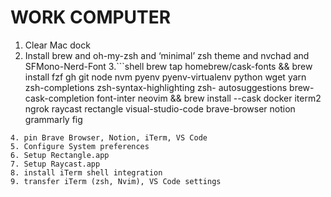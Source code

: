 # WORK COMPUTER
1. Clear Mac dock
2. Install brew and oh-my-zsh and ‘minimal’ zsh theme and nvchad and SFMono-Nerd-Font
3.```shell
  brew tap homebrew/cask-fonts && brew install fzf gh  git node nvm pyenv pyenv-virtualenv python wget yarn zsh-completions zsh-syntax-highlighting zsh-  autosuggestions brew-cask-completion font-inter neovim && brew install --cask docker iterm2 ngrok raycast rectangle visual-studio-code brave-browser notion       grammarly fig  
  ```
4. pin Brave Browser, Notion, iTerm, VS Code
5. Configure System preferences
6. Setup Rectangle.app
7. Setup Raycast.app
8. install iTerm shell integration
9. transfer iTerm (zsh, Nvim), VS Code settings
